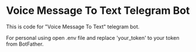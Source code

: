 # Voice Message To Text Telegram Bot
This is code for "Voice Message To Text" telegram bot.

For personal using open .env file and replace 'your_token' to your token from BotFather.
